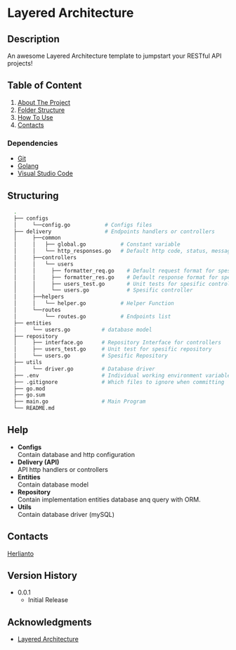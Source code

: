 # Layered Architecture

## Description

An awesome Layered Architecture template to jumpstart your RESTful API projects!

## Table of Content

1. [About The Project](#description)
2. [Folder Structure](#structuring)
3. [How To Use](HOW_TO_USE.md)
4. [Contacts](#contacts)

### Dependencies

- [Git](https://git-scm.com)
- [Golang](https://go.dev)
- [Visual Studio Code](https://code.visualstudio.com)

## Structuring

  ```sh
    .
    ├── configs                
    │     └──config.go           # Configs files
    ├── delivery                 # Endpoints handlers or controllers
    │     ├──common
    │     │   ├── global.go           # Constant variable
    │     │   └── http_responses.go   # Default http code, status, message
    │     ├──controllers
    │     │   └── users
    │     │     ├── formatter_req.go    # Default request format for spesific controllers
    │     │     ├── formatter_res.go    # Default response format for spesific controllers
    │     │     ├── users_test.go       # Unit tests for spesific controllers
    │     │     └── users.go            # Spesific controller
    │     ├──helpers
    │     │   └── helper.go           # Helper Function
    │     └──routes  
    │         └── routes.go           # Endpoints list
    ├── entities                
    │     └── users.go          # database model
    ├── repository              
    │     ├── interface.go      # Repository Interface for controllers
    │     ├── users_test.go     # Unit test for spesific repository
    │     └── users.go          # Spesific Repository
    ├── utils                 
    │     └── driver.go         # Database driver
    ├── .env                    # Individual working environment variables
    ├── .gitignore              # Which files to ignore when committing
    ├── go.mod                  
    ├── go.sum                  
    ├── main.go                 # Main Program
    └── README.md    
  ```

## Help

- **Configs**<br/>Contain database and http configuration
- **Delivery (API)**<br/>API http handlers or controllers
- **Entities**<br/>Contain database model
- **Repository** <br/> Contain implementation entities database anq query with ORM.
- **Utils**<br/>Contain database driver (mySQL)

## Contacts

[Herlianto](https://github.com/herlianto-github)

## Version History

- 0.0.1
  - Initial Release

## Acknowledgments

- [Layered Architecture](https://www.oreilly.com/library/view/software-architecture-patterns/9781491971437/ch01.html)
